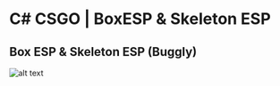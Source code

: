 # C# CSGO | BoxESP & Skeleton ESP
## Box ESP & Skeleton ESP (Buggly)
![alt text](https://github.com/Lufzy/CSGO-ESP/blob/master/example.PNG?raw=true)
